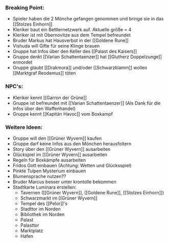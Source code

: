 ### Breaking Point:
* Spieler haben die 2 Mönche gefangen genommen und bringe sie in das [[Stolzes Einhorn]]
* Kleriker baut ein Bettlernetzwerk auf. Aktuelle größe = 4
* Kleriker ist mit Obernovitze aus dem Tempel befreundet
* Bruder Markus hat Hausverbot in der [[Goldene Rune]]
* Vishuda will Gifte für seine Klinge brauen
* Gruppe hat Infos über den Keller des [[Palast des Kaisers]]
* Gruppe denkt [[Varian Schattentaenzer]] hat [[Glutherz Doppelzunge]] ermordet
* Gruppe glaubt [[Drakmora]] und/oder [[Schwarzklamm]] wollen [[Marktgraf Reodemus]] töten
### NPC's:
* Kleriker kennt [[Garron der Grüne]]
* Gruppe ist befreundet mit [[Varian Schattentaenzer]] (Als Dank für die Infos über den Waffenhandel)
* Gruppe kennt [[Kapitän Havoc]] vom Boxkampf

### Weitere Ideen:
* Gruppe will den [[Grüner Wyvern]] kaufen
* Gruppe darf keine Infos aus den Mönchen herausfoltern
* Story über den [[Grüner Wyvern]] ausarbeiten
* Glückspiel im [[Grüner Wyvern]] ausarbeiten
* Regeln für Boxkämpfe ausarbeiten
* Fridos Gott einbauen (Achtung: Wetten und Glücksspiel)
* Pinkte Tulpen Mysterium einbauen
* Blumensprache nutzen??
* Bruder Marcus besser unter krontolle bekommen
* Stadtkarte Luminara erstellen:
	* Tavernen ([[Grüner Wyvern]], [[Goldene Rune]], [[Stolzes Einhorn]])
	* Schwarzmarkt im [[Grüner Wyvern]]
	* Tempel des [[Pelor]]'s
	* Stadttor im Norden
	* Bibliothek im Norden
	* Palast
	* Palasttor
	* Marktplatz
	* Hafen
